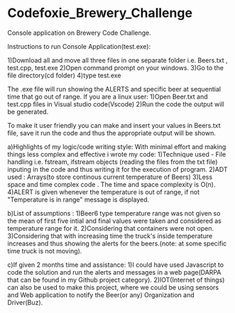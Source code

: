 # Codefoxie_Brewery_Challenge
Console application on Brewery Code Challenge.


Instructions to run Console Application(test.exe):

1)Download all and move all three files in one separate folder i.e. Beers.txt , test.cpp, test.exe
2)Open command prompt on your windows.
3)Go to the file directory(cd folder)
4)type test.exe

The .exe file will run showing the ALERTS and specific beer at sequential time that go out of range.
If you are a linux user:
1)Open Beer.txt and test.cpp files in Visual studio code(Vscode)
2)Run the code the output will be generated.

To make it user friendly you can make and insert your values in Beers.txt file, save it run the code and thus the appropriate output will be shown.



a)Highlights of my logic/code writing style:
With minimal effort and making things less complex and effective i wrote my code:
 1)Technique used - File handling i.e. fstream, ifstream objects (reading the files from the txt file) inputing in the code and thus writing it for the execution of program.
 2)ADT used : Arrays(to store continous current temperature of Beers)
 3)Less space and time complex code . The time and space complexity is O(n).
 4)ALERT is given whenever the temperature is out of range, if not "Temperature is in range" message is displayed.
 
 b)List of assumptions : 
 1)Beer6 type temperature range was not given so the mean of first five intial and final values were taken and considered as temperature range for it.
 2)Considering that containers were not open.
 3)Considering that with increasing time the truck's inside temperature increases and thus showing the alerts for the beers.(note: at some specific time truck is not moving).
 
 c)If given 2 months time and assistance:
1)I could have used Javascript to code the solution and run the alerts and messages in a web page(DARPA that can be found in my Github project category).
2)IOT(Internet of things) can also be used to make this project, where we could be using sensors and Web application to notify the Beer(or any) Organization and Driver(Buz).
